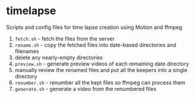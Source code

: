 # timelapse
Scripts and config files for time lapse creation using Motion and ffmpeg

1. `fetch.sh` - fetch the files from the server
2. `rename.sh` - copy the fetched files into date-based directories and filenames
3. delete any nearly-empty directories
4. `preview.sh` - generate preview videos of each remaining date directory
5. manually review the renamed files and put all the keepers into a single directory
6. `renumber.sh` - renumber all the kept files so ffmpeg can process them
7. `generate.sh` - generate a video from the renumbered files

